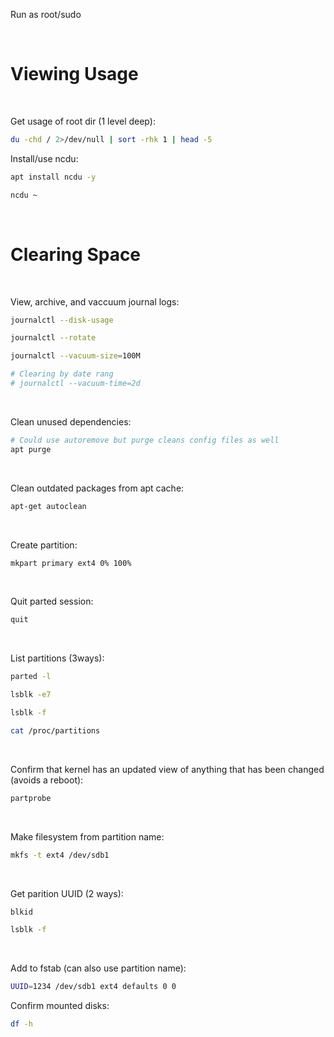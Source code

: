 Run as root/sudo

<br/>

# Viewing Usage

<br/>

Get usage of root dir (1 level deep): 
```bash
du -chd / 2>/dev/null | sort -rhk 1 | head -5
```

Install/use ncdu:
```bash
apt install ncdu -y
```
```bash
ncdu ~
```

<br/>

# Clearing Space

<br />

View, archive, and vaccuum journal logs:
```bash
journalctl --disk-usage
```
```bash
journalctl --rotate
```
```bash
journalctl --vacuum-size=100M

# Clearing by date rang
# journalctl --vacuum-time=2d
```

<br/>

Clean unused dependencies:
```bash
# Could use autoremove but purge cleans config files as well
apt purge
```

<br/>

Clean outdated packages from apt cache:
```bash
apt-get autoclean
```

<br/>

Create partition:
```bash
mkpart primary ext4 0% 100%
```

<br/>

Quit parted session:
```bash
quit
```

<br/>

List partitions (3ways): 
```bash 
parted -l 
```
```bash
lsblk -e7
```
```bash
lsblk -f
```
```bash
cat /proc/partitions
```


<br/>

Confirm that kernel has an updated view of anything that has been changed (avoids a reboot):
```bash
partprobe
```

<br/>

Make filesystem from partition name:
```bash
mkfs -t ext4 /dev/sdb1
```

<br/>

Get parition UUID (2 ways): 
```bash
blkid
```
```bash
lsblk -f
```

<br/>

Add to fstab (can also use partition name):
```bash
UUID=1234 /dev/sdb1 ext4 defaults 0 0
```

Confirm mounted disks:
```bash
df -h
```
